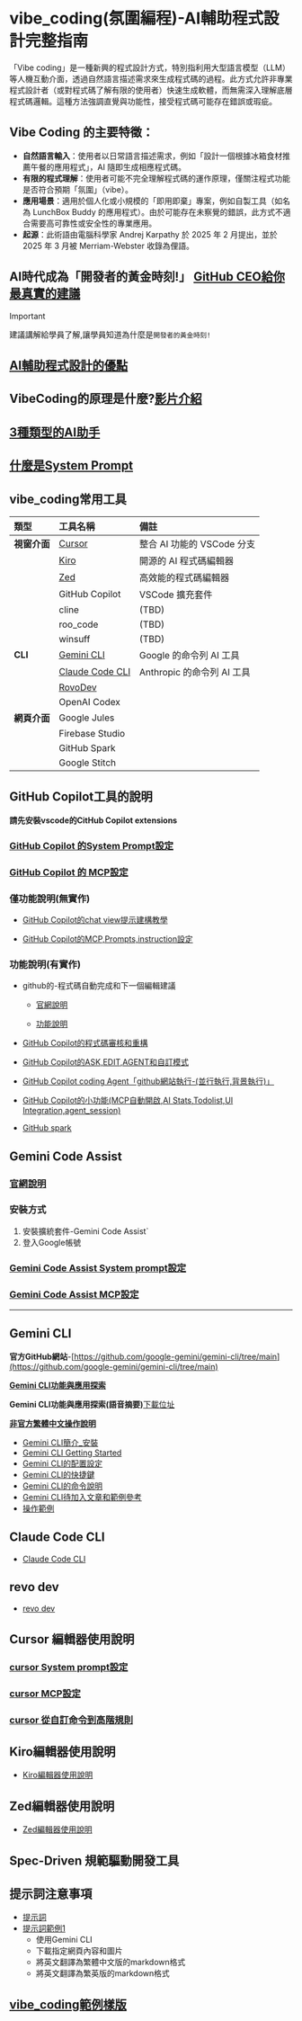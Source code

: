 # vibe_coding(氛圍編程)-AI輔助程式設計完整指南
「Vibe coding」是一種新興的程式設計方式，特別指利用大型語言模型（LLM）等人機互動介面，透過自然語言描述需求來生成程式碼的過程。此方式允許非專業程式設計者（或對程式碼了解有限的使用者）快速生成軟體，而無需深入理解底層程式碼邏輯。這種方法強調直覺與功能性，接受程式碼可能存在錯誤或瑕疵。

## Vibe Coding 的主要特徵：
- **自然語言輸入**：使用者以日常語言描述需求，例如「設計一個根據冰箱食材推薦午餐的應用程式」，AI 隨即生成相應程式碼。
- **有限的程式理解**：使用者可能不完全理解程式碼的運作原理，僅關注程式功能是否符合預期「氛圍」（vibe）。
- **應用場景**：適用於個人化或小規模的「即用即棄」專案，例如自製工具（如名為 LunchBox Buddy 的應用程式）。由於可能存在未察覺的錯誤，此方式不適合需要高可靠性或安全性的專業應用。
- **起源**：此術語由電腦科學家 Andrej Karpathy 於 2025 年 2 月提出，並於 2025 年 3 月被 Merriam-Webster 收錄為俚語。

## AI時代成為「開發者的黃金時刻!」 [GitHub CEO給你最真實的建議](./vibe_coding時代_github_ceo_建議)

> [!IMPORTANT]
> 建議講解給學員了解,讓學員知道為什麼是`開發者的黃金時刻!`

## [AI輔助程式設計的優點](./AI輔助程式設計的優點)


## VibeCoding的原理是什麼?[影片介紹](https://youtu.be/ZXzYZ2fk-vk?si=pqpf7jbQPACJmrN6)

## [3種類型的AI助手](./3種類型的AI助手)

## [什麼是System Prompt](./system_prompt)

## vibe_coding常用工具

| 類型 | 工具名稱 | 備註 |
| :--- | :--- | :--- |
| **視窗介面** | [Cursor](./cursor/README.md) | 整合 AI 功能的 VSCode 分支 |
| | [Kiro](./kiro/README.md) | 開源的 AI 程式碼編輯器 |
| | [Zed](./zed/README.md) | 高效能的程式碼編輯器 |
| | GitHub Copilot | VSCode 擴充套件 |
| | cline | (TBD) |
| | roo_code | (TBD) |
| | winsuff | (TBD) |
| **CLI** | [Gemini CLI](./gemini_cli/gemini_簡介_安裝.md) | Google 的命令列 AI 工具 |
| | [Claude Code CLI](./claude_code_cli/README.md) | Anthropic 的命令列 AI 工具 |
| | [RovoDev](./revo_dev/README.md) | |
| | OpenAI Codex | |
| **網頁介面** | Google Jules | |
| | Firebase Studio | |
| | GitHub Spark | |
| | Google Stitch | |

## GitHub Copilot工具的說明

**請先安裝vscode的CitHub Copilot extensions**


### [GitHub Copilot 的System Prompt設定](./github_copilot/github_system_prompt)

### [GitHub Copilot 的  MCP設定](./github_copilot/github_mcp_setting)


### 僅功能說明(無實作)

- [GitHub Copilot的chat view提示建構教學](./github_copilot/github_copilot_提示建構)

- [GitHub Copilot的MCP,Prompts,instruction設定](./github_copilot/mcp_prompts_instruction)


### 功能說明(有實作)

- github的-程式碼自動完成和下一個編輯建議

	- [官網說明](https://code.visualstudio.com/docs/copilot/ai-powered-suggestions#_next-edit-suggestions)

	- [功能說明](./github_copilot/程式碼自動完成和下一個編輯建議/README.md)

- [GitHub Copilot的程式碼審核和重構](./github_copilot/GitHub_Code_Review)

- [GitHub Copilot的ASK,EDIT,AGENT和自訂模式](./github_copilot/ask_edit_agent_自訂模式)


- [GitHub Copilot coding Agent「github網站執行-(並行執行,背景執行)」](./github_copilot/GitHub_Copilot_coding_Agent)

- [GitHub Copilot的小功能(MCP自動開啟,AI Stats,Todolist,UI Integration,agent_session)](./github_copilot/github_實用小工具)

- [GitHub spark](https://docs.github.com/en/copilot/tutorials/easy-apps-with-spark)

## Gemini Code Assist

### [官網說明](https://codeassist.google/?hl=zh-tw)

### 安裝方式
1. 安裝擴統套件-Gemini Code Assist`
2. 登入Google帳號

### [Gemini Code Assist System prompt設定](./gemini_code_assist/system_prompt設定)

### [Gemini Code Assist MCP設定](./gemini_code_assist/mcp設定)
---

## Gemini CLI
**官方GitHub網站**-[https://github.com/google-gemini/gemini-cli/tree/main](https://github.com/google-gemini/gemini-cli/tree/main)

[**Gemini CLI功能與應用探索**](./gemini_cli/功能與應用探索.md)

**Gemini CLI功能與應用探索(語音摘要)**[下載位址](./gemini_cli/voice/突破性開發體驗Google_Gemini_CLI如何轉型你的程式碼協作與AI代理工作流.mp3)

[**非官方繁體中文操作說明**](https://gemini-cli.gh.miniasp.com/extension.html)
- [Gemini CLI簡介_安裝](./gemini_cli/gemini_簡介_安裝.md)
- [Gemini CLI Getting Started](./gemini_cli/gemini_getting_started.md)
- [Gemini CLI的配置設定](./gemini_cli/gemini_配置設定.md)
- [Gemini CLI的快捷鍵](./gemini_cli/gemini_快捷鍵.md)
- [Gemini CLI的命令說明](./gemini_cli/gemini_命令說明.md)
- [Gemini CLI待加入文章和範例參考](./gemini_cli/gemini_chatGPT提供.md)
- [操作範例](./gemini_cli/操作範例.md)

## Claude Code CLI

- [Claude Code CLI](./claude_code_cli/README.md)

## revo dev

- [revo dev](./revo_dev/README.md)

## Cursor 編輯器使用說明

### [cursor System prompt設定](./cursor/system_prompt設定)

### [cursor MCP設定](./cursor/mcp設定)

### [cursor 從自訂命令到高階規則](./cursor/自訂命令到高階規則)


## Kiro編輯器使用說明

- [Kiro編輯器使用說明](./kiro/README.md)

## Zed編輯器使用說明

- [Zed編輯器使用說明](./zed/README.md)

## Spec-Driven 規範驅動開發工具

## 提示詞注意事項

- [提示詞](./prompt/README.md)
- [提示詞範例1](./prompt/範例1/README.md)
	- 使用Gemini CLI
	- 下載指定網頁內容和圖片
	- 將英文翻譯為繁體中文版的markdown格式
	- 將英文翻譯為繁英版的markdown格式


## [vibe_coding範例樣版](./vibe_coding範例樣版)